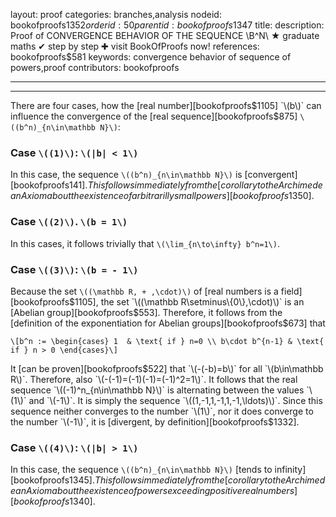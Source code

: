layout: proof
categories: branches,analysis
nodeid: bookofproofs$1352
orderid: 50
parentid: bookofproofs$1347
title: 
description:  Proof of CONVERGENCE BEHAVIOR OF THE SEQUENCE \B^N\ &#9733; graduate maths &#10004; step by step &#10010; visit BookOfProofs now!
references: bookofproofs$581
keywords: convergence behavior of sequence of powers,proof
contributors: bookofproofs

---


---

There are four cases, how the [real number][bookofproofs$1105] `\(b\)` can influence the convergence of the [real sequence][bookofproofs$875] `\((b^n)_{n\in\mathbb N}\)`:

### Case `\((1)\)`: `\(|b| < 1\)` 

In this case, the sequence `\((b^n)_{n\in\mathbb N}\)` is [convergent][bookofproofs$141]. This follows immediately from the [corollary to the Archimedean Axiom about the existence of arbitrarilly small powers][bookofproofs$1350].
### Case `\((2)\)`. `\(b = 1\)` 

In this cases, it follows trivially that `\(\lim_{n\to\infty} b^n=1\)`.

### Case `\((3)\)`: `\(b = - 1\)`

Because the set `\((\mathbb R, + ,\cdot)\)` of [real numbers is a field][bookofproofs$1105], the set `\((\mathbb R\setminus\{0\},\cdot)\)` is an [Abelian group][bookofproofs$553]. Therefore, it follows from the [definition of the exponentiation for Abelian groups][bookofproofs$673] that

`\[b^n :=
\begin{cases}
1  & \text{ if } n=0 \\
b\cdot b^{n-1} & \text{ if } n > 0
\end{cases}\]`


It [can be proven][bookofproofs$522] that `\(-(-b)=b\)` for all `\(b\in\mathbb R\)`. Therefore, also `\(-(-1)=(-1)(-1)=(-1)^2=1\)`. It follows that the real sequence `\((-1)^n_{n\in\mathbb N}\)` is alternating between the values `\(1\)` and `\(-1\)`. It is simply the sequence `\((1,-1,1,-1,1,-1,\ldots)\)`. Since this sequence neither converges to the number `\(1\)`, nor it does converge to the number `\(-1\)`, it is [divergent, by definition][bookofproofs$1332].
### Case `\((4)\)`: `\(|b| > 1\)`

In this case, the sequence `\((b^n)_{n\in\mathbb N}\)` [tends to infinity][bookofproofs$1345]. This follows immediately from the [corollary to the Archimedean Axiom about the existence of powers exceeding positive real numbers][bookofproofs$1340].